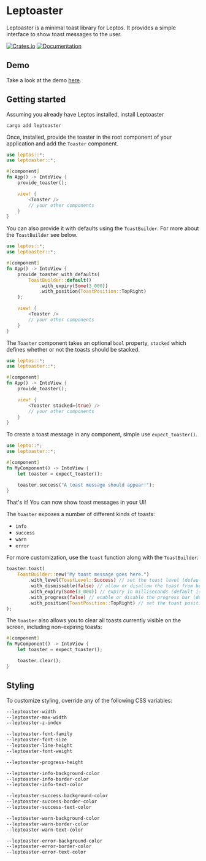 # Leptoaster

Leptoaster is a minimal toast library for Leptos. It provides a simple interface to show toast messages to the user.

[![Crates.io](https://img.shields.io/crates/v/leptoaster)](https://crates.io/crates/leptoaster)
[![Documentation](https://docs.rs/leptoaster/badge.svg)](https://docs.rs/leptoaster)

## Demo

Take a look at the demo [here](https://kiashakiba.github.io/leptoaster-demo).

## Getting started

Assuming you already have Leptos installed, install Leptoaster
```
cargo add leptoaster
```

Once, installed, provide the toaster in the root component of your application and add the `Toaster` component.
```rust
use leptos::*;
use leptoaster::*;

#[component]
fn App() -> IntoView {
    provide_toaster();

    view! {
        <Toaster />
        // your other components
    }
}
```

You can also provide it with defaults using the `ToastBuilder`. For more
about the `ToastBuilder` see below.
```rust
use leptos::*;
use leptoaster::*;

#[component]
fn App() -> IntoView {
    provide_toaster_with_defaults(
        ToastBuilder::default()
            .with_expiry(Some(3_000))
            .with_position(ToastPosition::TopRight)
    );

    view! {
        <Toaster />
        // your other components
    }
}
```

The `Toaster` component takes an optional `bool` property, `stacked` which defines whether or not the toasts should be stacked.
```rust
use leptos::*;
use leptoaster::*;

#[component]
fn App() -> IntoView {
    provide_toaster();

    view! {
        <Toaster stacked={true} />
        // your other components
    }
}
```

To create a toast message in any component, simple use `expect_toaster()`.
```rust
use lepto::*;
use leptoaster::*;

#[component]
fn MyComponent() -> IntoView {
    let toaster = expect_toaster();

    toaster.success("A toast message should appear!");
}
```

That's it! You can now show toast messages in your UI!

The `toaster` exposes a number of different kinds of toasts:
* `info`
* `success`
* `warn`
* `error`

For more customization, use the `toast` function along with the `ToastBuilder`:
```rust
toaster.toast(
    ToastBuilder::new("My toast message goes here.")
        .with_level(ToastLevel::Success) // set the toast level (default is `ToastLevel::Info`)
        .with_dismissable(false) // allow or disallow the toast from being dismissable (default is `true`)
        .with_expiry(Some(3_000)) // expiry in milliseconds (default is `2500`)
        .with_progress(false) // enable or disable the progress bar (default is `true`)
        .with_position(ToastPosition::TopRight) // set the toast position (default is 'ToastPosition::BottomLeft`)
);
```

The `toaster` also allows you to clear all toasts currently visible on the screen, including non-expiring toasts:
```rust
#[component]
fn MyComponent() -> IntoView {
    let toaster = expect_toaster();

    toaster.clear();
}

```

## Styling

To customize styling, override any of the following CSS variables:

```css
--leptoaster-width
--leptoaster-max-width
--leptoaster-z-index

--leptoaster-font-family
--leptoaster-font-size
--leptoaster-line-height
--leptoaster-font-weight

--leptoaster-progress-height

--leptoaster-info-background-color
--leptoaster-info-border-color
--leptoaster-info-text-color

--leptoaster-success-background-color
--leptoaster-success-border-color
--leptoaster-success-text-color

--leptoaster-warn-background-color
--leptoaster-warn-border-color
--leptoaster-warn-text-color

--leptoaster-error-background-color
--leptoaster-error-border-color
--leptoaster-error-text-color
```
